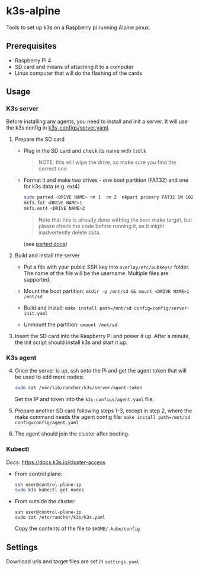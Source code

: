 # k3s-alpine

Tools to set up k3s on a Raspberry pi running Alpine pinux.

## Prerequisites

- Raspberry Pi 4
- SD card and means of attaching it to a computer
- Linux computer that will do the flashing of the cards

## Usage

### K3s server

Before installing any agents, you need to install and init a server.
It will use the k3s config in [k3s-configs/server.yaml](k3s-configs/server.yaml).

1. Prepare the SD card

    - Plug in the SD card and check its name with `lsblk`

        > NOTE: this will wipe the drive, so make sure you find the correct one

    - Format it and make two drives - one boot partition (FAT32) and one for k3s data (e.g. ext4)

        ```bash
        sudo parted <DRIVE NAME> rm 1  rm 2  mkpart primary FAT32 1M 1024M  mkpart primary FAT32 1024M 100%  set 1 boot on  print
        mkfs.fat <DRIVE NAME>1
        mkfs.ext4 <DRIVE NAME>2
        ```
        
        > Note that this is already done withing the `boot` make target, but please check the code before running it, as it might inadvertently delete data.

        (see [parted docs](https://www.gnu.org/software/parted/manual/parted.html))

2. Build and install the server

    - Put a file with your public SSH key into `overlay/etc/pubkeys/` folder. The name of the file will be the username. Multiple files are supported.

    - Mount the boot partition: `mkdir -p /mnt/sd && mount <DRIVE NAME>1 /mnt/sd`

    - Build and install: `make install path=/mnt/sd config=config/server-init.yaml`

    - Unmount the partition: `umount /mnt/sd`

3. Insert the SD card into the Raspberry Pi and power it up. After a minute, the init script should install k3s and start it up.

### K3s agent

4. Once the server is up, ssh onto the Pi and get the agent token that will be used to add more nodes:

    ```bash
    sudo cat /var/lib/rancher/k3s/server/agent-token
    ```

    Set the IP and token into the `k3s-configs/agent.yaml` file.

5. Prepare another SD card following steps 1-3, except in step 2, where the make command needs the agent config file: `make install path=/mnt/sd config=config/agent.yaml`

6. The agent should join the cluster after booting.

### Kubectl

Docs: https://docs.k3s.io/cluster-access

- From control plane:

    ```bash
    ssh user@control-plane-ip
    sudo k3s kubectl get nodes
    ```

- From outside the cluster:

    ```
    ssh user@control-plane-ip
    sudo cat /etc/rancher/k3s/k3s.yaml
    ```

    Copy the contents of the file to `$HOME/.kube/config`

## Settings

Download urls and target files are set in `settings.yaml`
